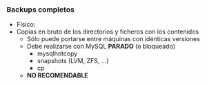 ### Backups completos

* Físico:
 * Copias en bruto de los directorios y ficheros con los contenidos
   * Sólo puede portarse entre máquinas con idénticas versiones
   * Debe realizarse con MySQL **PARADO** (o bloqueado)
     * mysqlhotcopy
     * snapshots (LVM, ZFS, ...)
     * cp
   * **NO RECOMENDABLE**
